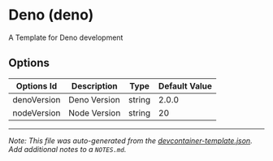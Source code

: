 
# Deno (deno)

A Template for Deno development

## Options

| Options Id | Description | Type | Default Value |
|-----|-----|-----|-----|
| denoVersion | Deno Version | string | 2.0.0 |
| nodeVersion | Node Version | string | 20 |



---

_Note: This file was auto-generated from the [devcontainer-template.json](https://github.com/real-ity/devcontainers-templates/blob/main/src/deno/devcontainer-template.json).  Add additional notes to a `NOTES.md`._
